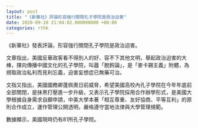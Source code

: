 ```yaml
---
layout: post
title: "《新華社》評論形容強行關閉孔子學院是政治迫害"
date: 2020-09-28 21:04:02.000000000 +08:00
categories: rthk
---
```


《新華社》發表評論，形容強行關閉孔子學院是政治迫害。

文章指出，美國反華政客看不得別人的好、容不下其他文明，舉起政治迫害的大棒，揮向傳播中國文化的孔子學院，叫囂「脫鉤論」，是「麥卡錫主義」附體，為撈取政治私利而見利忘義，迫害妄想症已無藥可治。

文指又指出，美國國務卿蓬佩奧日前威脅，希望美國高校內孔子學院在今年年底前全部關閉，是抹黑打壓進一步升級，又表示孔子學院採用合作辦學形式，是美國大學根據自身需求自願申請，中美大學本著「相互尊重、友好協商、平等互利」的原則合作成立，運作管理公開透明，嚴格遵守當地法律與大學管理規範。

數據顯示，美國現時仍有81所孔子學院。

